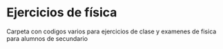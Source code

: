 # Ejercicios de física

Carpeta con codigos varios para ejercicios de clase y examenes de fisica para alumnos de secundario

